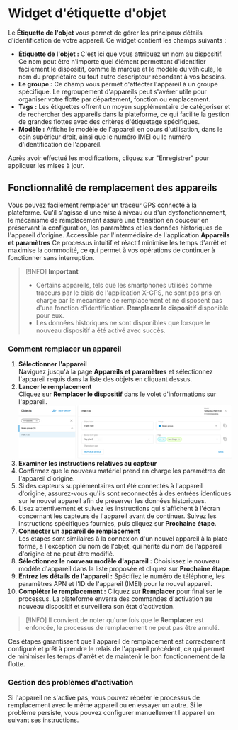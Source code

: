 # Widget d'étiquette d'objet

Le **Étiquette de l'objet** vous permet de gérer les principaux détails d'identification de votre appareil. Ce widget contient les champs suivants :

- **Étiquette de l'objet :** C'est ici que vous attribuez un nom au dispositif. Ce nom peut être n'importe quel élément permettant d'identifier facilement le dispositif, comme la marque et le modèle du véhicule, le nom du propriétaire ou tout autre descripteur répondant à vos besoins.
- **Le groupe :** Ce champ vous permet d'affecter l'appareil à un groupe spécifique. Le regroupement d'appareils peut s'avérer utile pour organiser votre flotte par département, fonction ou emplacement.
- **Tags :** Les étiquettes offrent un moyen supplémentaire de catégoriser et de rechercher des appareils dans la plateforme, ce qui facilite la gestion de grandes flottes avec des critères d'étiquetage spécifiques.
- **Modèle :** Affiche le modèle de l'appareil en cours d'utilisation, dans le coin supérieur droit, ainsi que le numéro IMEI ou le numéro d'identification de l'appareil.

Après avoir effectué les modifications, cliquez sur "Enregistrer" pour appliquer les mises à jour.

## Fonctionnalité de remplacement des appareils

Vous pouvez facilement remplacer un traceur GPS connecté à la plateforme. Qu'il s'agisse d'une mise à niveau ou d'un dysfonctionnement, le mécanisme de remplacement assure une transition en douceur en préservant la configuration, les paramètres et les données historiques de l'appareil d'origine. Accessible par l'intermédiaire de l'application **Appareils et paramètres** Ce processus intuitif et réactif minimise les temps d'arrêt et maximise la commodité, ce qui permet à vos opérations de continuer à fonctionner sans interruption.

> [!INFO]
> **Important**
> - Certains appareils, tels que les smartphones utilisés comme traceurs par le biais de l'application X-GPS, ne sont pas pris en charge par le mécanisme de remplacement et ne disposent pas d'une fonction d'identification. **Remplacer le dispositif** disponible pour eux.
> - Les données historiques ne sont disponibles que lorsque le nouveau dispositif a été activé avec succès.

### Comment remplacer un appareil

1. **Sélectionner l'appareil**  
Naviguez jusqu'à la page **Appareils et paramètres** et sélectionnez l'appareil requis dans la liste des objets en cliquant dessus.
2. **Lancer le remplacement**  
Cliquez sur **Remplacer le dispositif** dans le volet d'informations sur l'appareil.![image-20241213-115932.png](attachments/image-20241213-115932.png)
3. **Examiner les instructions relatives au capteur**
  1. Confirmez que le nouveau matériel prend en charge les paramètres de l'appareil d'origine.
  2. Si des capteurs supplémentaires ont été connectés à l'appareil d'origine, assurez-vous qu'ils sont reconnectés à des entrées identiques sur le nouvel appareil afin de préserver les données historiques.
  3. Lisez attentivement et suivez les instructions qui s'affichent à l'écran concernant les capteurs de l'appareil avant de continuer. Suivez les instructions spécifiques fournies, puis cliquez sur **Prochaine étape**.
4. **Connecter un appareil de remplacement**  
Les étapes sont similaires à la connexion d'un nouvel appareil à la plate-forme, à l'exception du nom de l'objet, qui hérite du nom de l'appareil d'origine et ne peut être modifié.
  1. **Sélectionnez le nouveau modèle d'appareil :** Choisissez le nouveau modèle d'appareil dans la liste proposée et cliquez sur **Prochaine étape**.
  2. **Entrez les détails de l'appareil :** Spécifiez le numéro de téléphone, les paramètres APN et l'ID de l'appareil (IMEI) pour le nouvel appareil.
  3. **Compléter le remplacement :** Cliquez sur **Remplacer** pour finaliser le processus. La plateforme enverra des commandes d'activation au nouveau dispositif et surveillera son état d'activation.

> [!INFO]
> Il convient de noter qu'une fois que le **Remplacer** est enfoncée, le processus de remplacement ne peut pas être annulé.

Ces étapes garantissent que l'appareil de remplacement est correctement configuré et prêt à prendre le relais de l'appareil précédent, ce qui permet de minimiser les temps d'arrêt et de maintenir le bon fonctionnement de la flotte.

### **Gestion des problèmes d'activation**

Si l'appareil ne s'active pas, vous pouvez répéter le processus de remplacement avec le même appareil ou en essayer un autre. Si le problème persiste, vous pouvez configurer manuellement l'appareil en suivant ses instructions.